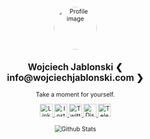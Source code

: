 <p align="center">
 <img width="100px" style="border-radius: 50%;" src="https://avatars.githubusercontent.com/u/13971505?v=4" align="center" alt="Profile image" />
 <h2 align="center">Wojciech Jablonski &#10094; info@wojciechjablonski.com &#10095;</info> </h2>
 <p align="center">Take a moment for yourself.</p>
</p>

  <p align="center">
    <a href="https://www.linkedin.com/in/wojciech-jablonski-9a2695144/">
      <img alt="Linkedin Logo" width="30px" src="https://cdn-icons-png.flaticon.com/512/174/174857.png" />
    </a>
    <a href="https://www.instagram.com/wojciech_jablonski_/">
      <img alt="Instagram Logo" width="30px" src="https://upload.wikimedia.org/wikipedia/commons/thumb/a/a5/Instagram_icon.png/1024px-Instagram_icon.png" />
    </a>
    <a href="https://twitter.com/wojtek27041996">
      <img alt="Twitter Logo" width="30px" src="https://lh3.googleusercontent.com/proxy/muVwJgnWNLAvGrq4ip5UCmVWRBYe2aZQdNYG9eDQ9ykXO6Wd0Wi4wUvD5yTxrhHeeiNQzYZE02R2TgVIlTWNJjQf992SinF-12dFcz2aYwAvtBHOj5x8v-MYAyxgF5F2f0_ujvYSw_1xjYP9u0smgxqc" />
    </a>
    <a href="https://discordapp.com/channels/@me/401158298000293908/">
      <img alt="Discord Logo" width="30px" src="https://www.freepnglogos.com/uploads/discord-logo-png/discord-logo-logodownload-download-logotipos-1.png" />
    </a>
    <a href="https://telegram.me/WojciechJablonski">
      <img alt="Telegram Logo" width="30px" src="https://upload.wikimedia.org/wikipedia/commons/thumb/8/82/Telegram_logo.svg/1024px-Telegram_logo.svg.png" />
    </a>
    <br />
    <br />
      <img alt="Github Stats" src="https://github-readme-stats.vercel.app/api?username=wojciechjablonski96&show_icons=true&count_private=true&theme=radical" />
  </p>
